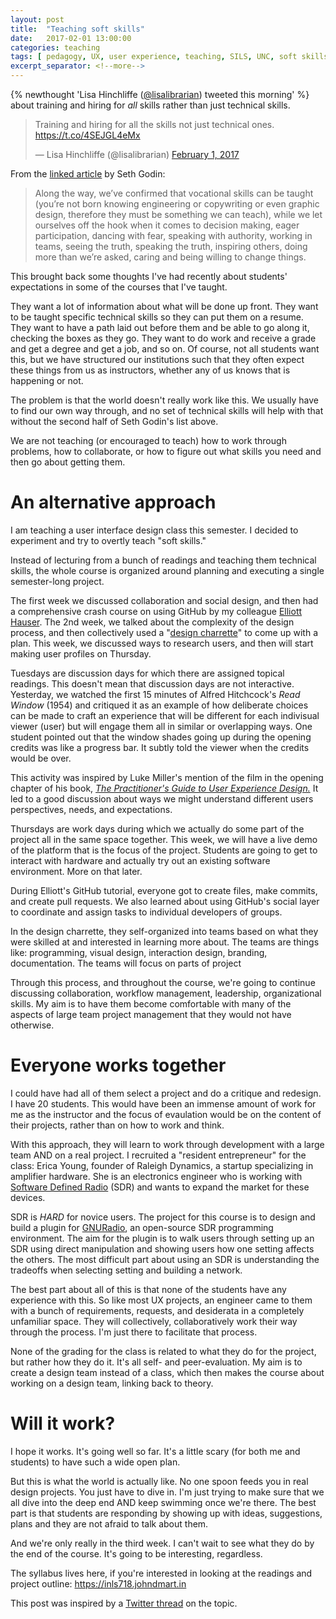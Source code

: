 ```yaml
---
layout: post
title:  "Teaching soft skills"
date:   2017-02-01 13:00:00
categories: teaching
tags: [ pedagogy, UX, user experience, teaching, SILS, UNC, soft skills ]
excerpt_separator: <!--more-->
---
```


{% newthought 'Lisa Hinchliffe ([@lisalibrarian](https://twitter.com/lisalibrarian)) tweeted this morning' %} about training and hiring for *all* skills rather than just technical skills. 

<blockquote class="twitter-tweet" data-lang="en"><p lang="en" dir="ltr">Training and hiring for all the skills not just technical ones.  <a href="https://t.co/4SEJGL4eMx">https://t.co/4SEJGL4eMx</a></p>&mdash; Lisa Hinchliffe (@lisalibrarian) <a href="https://twitter.com/lisalibrarian/status/826770553839161344">February 1, 2017</a></blockquote>
<script async src="//platform.twitter.com/widgets.js" charset="utf-8"></script>

From the [linked article](https://medium.com/@thisissethsblog/lets-stop-calling-them-soft-skills-9cc27ec09ecb#.hjltmp5pz) by Seth Godin: 

> Along the way, we’ve confirmed that vocational skills can be taught (you’re not born knowing engineering or copywriting or even graphic design, therefore they must be something we can teach), while we let ourselves off the hook when it comes to decision making, eager participation, dancing with fear, speaking with authority, working in teams, seeing the truth, speaking the truth, inspiring others, doing more than we’re asked, caring and being willing to change things.

This brought back some thoughts I've had recently about students' expectations in some of the courses that I've taught. 

<!--more-->

They want a lot of information about what will be done up front. 
They want to be taught specific technical skills so they can put them on a resume. 
They want to have a path laid out before them and be able to go along it, checking the boxes as they go.
They want to do work and receive a grade and get a degree and get a job, and so on. 
Of course, not all students want this, but we have structured our institutions such that they often expect these things from us as instructors, whether any of us knows that is happening or not. 

The problem is that the world doesn't really work like this. 
We usually have to find our own way through, and no set of technical skills will help with that without the second half of Seth Godin's list above. 

We are not teaching (or encouraged to teach) how to work through problems, how to collaborate, or how to figure out what skills you need and then go about getting them. 

# An alternative approach

I am teaching a user interface design class this semester. 
I decided to experiment and try to overtly teach "soft skills."

Instead of lecturing from a bunch of readings and teaching them technical skills, the whole course is organized around planning and executing a single semester-long project.

The first week we discussed collaboration and social design, and then had a comprehensive crash course on using GitHub by my colleague [Elliott Hauser](https://twitter.com/hauspoor).
The 2nd week, we talked about the complexity of the design process, and then collectively used a "[design charrette](https://www.nngroup.com/articles/design-charrettes/)" to come up with a plan.
This week, we discussed ways to research users, and then will start making user profiles on Thursday.

Tuesdays are discussion days for which there are assigned topical readings. 
This doesn't mean that discussion days are not interactive. 
Yesterday, we watched the first 15 minutes of Alfred Hitchcock's *Read Window* (1954) and critiqued it as an example of how deliberate choices can be made to craft an experience that will be different for each indivisual viewer (user) but will engage them all in similar or overlapping ways. 
One student pointed out that the window shades going up during the opening credits was like a progress bar.
It subtly told the viewer when the credits would be over.

This activity was inspired by Luke Miller's mention of the film in the opening chapter of his book, [*The Practitioner's Guide to User Experience Design.*](https://www.amazon.com/Practitioners-Guide-User-Experience-Design/dp/1455548588)
It led to a good discussion about ways we might understand different users perspectives, needs, and expectations. 

Thursdays are work days during which we actually do some part of the project all in the same space together.
This week, we will have a live demo of the platform that is the focus of the project. 
Students are going to get to interact with hardware and actually try out an existing software environment. 
More on that later. 

During Elliott's GitHub tutorial, everyone got to create files, make commits, and create pull requests. 
We also learned about using GitHub's social layer to coordinate and assign tasks to individual developers of groups. 

In the design charrette, they self-organized into teams based on what they were skilled at and interested in learning more about.
The teams are things like: programming, visual design, interaction design, branding, documentation. The teams will focus on parts of project

Through this process, and throughout the course, we're going to continue discussing collaboration, workflow management, leadership, organizational skills.
My aim is to have them become comfortable with many of the aspects of large team project management that they would not have otherwise.

# Everyone works together

I could have had all of them select a project and do a critique and redesign. 
I have 20 students.
This would have been an immense amount of work for me as the instructor and the focus of evaulation would be on the content of their projects, rather than on how to work and think. 

With this approach, they will learn to work through development with a large team AND on a real project. I recruited a "resident entrepreneur" for the class: Erica Young, founder of Raleigh Dynamics, a startup specializing in amplifier hardware.
She is an electronics engineer who is working with [Software Defined Radio](https://en.wikipedia.org/wiki/Software-defined_radio) (SDR) and wants to expand the market for these devices.

SDR is *HARD* for novice users. 
The project for this course is to design and build a plugin for [GNURadio](http://gnuradio.org/), an open-source SDR programming environment.
The aim for the plugin is to walk users through setting up an SDR using direct manipulation and showing users how one setting affects the others.
The most difficult part about using an SDR is understanding the tradeoffs when selecting setting and building a network.

The best part about all of this is that none of the students have any experience with this.
So like most UX projects, an engineer came to them with a bunch of requirements, requests, and desiderata in a completely unfamiliar space.
They will collectively, collaboratively work their way through the process. 
I'm just there to facilitate that process.

None of the grading for the class is related to what they do for the project, but rather how they do it. 
It's all self- and peer-evaluation.
My aim is to create a design team instead of a class, which then makes the course about working on a design team, linking back to theory.

# Will it work?

I hope it works. 
It's going well so far. 
It's a little scary (for both me and students) to have such a wide open plan.

But this is what the world is actually like. No one spoon feeds you in real design projects. You just have to dive in.
I'm just trying to make sure that we all dive into the deep end AND keep swimming once we're there.
The best part is that students are responding by showing up with ideas, suggestions, plans and they are not afraid to talk about them.

And we're only really in the third week. 
I can't wait to see what they do by the end of the course. 
It's going to be interesting, regardless.

The syllabus lives here, if you're interested in looking at the readings and project outline: https://inls718.johndmart.in 

This post was inspired by a [Twitter thread](https://twitter.com/jdmar3/status/826795277189337089) on the topic.